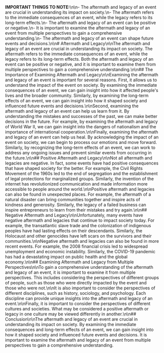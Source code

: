 **IMPORTANT THINGS TO NOTE:**\n\n- The aftermath and legacy of an
event are crucial in understanding its impact on society.\n- The
aftermath refers to the immediate consequences of an event, while the
legacy refers to its long-term effects.\n- The aftermath and legacy of
an event can be positive or negative.\n- It is important to examine
the aftermath and legacy of an event from multiple perspectives to
gain a comprehensive understanding.\n- The aftermath and legacy of an
event can shape future events and decisions.\n\n# Aftermath and
Legacy\n\nThe aftermath and legacy of an event are crucial in
understanding its impact on society. The aftermath refers to the
immediate consequences of an event, while the legacy refers to its
long-term effects. Both the aftermath and legacy of an event can be
positive or negative, and it is important to examine them from
multiple perspectives to gain a comprehensive understanding.\n\n## The
Importance of Examining Aftermath and Legacy\n\nExamining the
aftermath and legacy of an event is important for several reasons.
First, it allows us to understand the impact of the event on society.
By examining the immediate consequences of an event, we can gain
insight into how it affected people's lives and the broader community.
Similarly, by examining the long-term effects of an event, we can gain
insight into how it shaped society and influenced future events and
decisions.\n\nSecond, examining the aftermath and legacy of an event
can help us learn from it. By understanding the mistakes and successes
of the past, we can make better decisions in the future. For example,
by examining the aftermath and legacy of World War II, we can gain
insight into the dangers of nationalism and the importance of
international cooperation.\n\nFinally, examining the aftermath and
legacy of an event can help us heal. By acknowledging the impact of an
event on society, we can begin to process our emotions and move
forward. Similarly, by recognizing the long-term effects of an event,
we can work to address any ongoing issues and prevent similar events
from occurring in the future.\n\n## Positive Aftermath and
Legacy\n\nNot all aftermath and legacies are negative. In fact, some
events have had positive consequences that have shaped society for the
better. For example, the Civil Rights Movement of the 1960s led to the
end of segregation and the establishment of legal protections for
marginalized groups. Similarly, the invention of the internet has
revolutionized communication and made information more accessible to
people around the world.\n\nPositive aftermath and legacies can also
be found in unexpected places. For example, the aftermath of a natural
disaster can bring communities together and inspire acts of kindness
and generosity. Similarly, the legacy of a failed business can inspire
entrepreneurs to learn from their mistakes and try again.\n\n##
Negative Aftermath and Legacy\n\nUnfortunately, many events have
negative aftermath and legacies that continue to impact society today.
For example, the transatlantic slave trade and the colonization of
indigenous peoples have had lasting effects on their descendants.
Similarly, the Holocaust and other genocides have left scars on the
survivors and their communities.\n\nNegative aftermath and legacies
can also be found in more recent events. For example, the 2008
financial crisis led to widespread unemployment and economic
instability. Similarly, the COVID-19 pandemic has had a devastating
impact on public health and the global economy.\n\n## Examining
Aftermath and Legacy from Multiple Perspectives\n\nTo gain a
comprehensive understanding of the aftermath and legacy of an event,
it is important to examine it from multiple perspectives. This
includes considering the perspectives of different groups of people,
such as those who were directly impacted by the event and those who
were not.\n\nIt is also important to consider the perspectives of
different disciplines, such as history, sociology, and psychology.
Each discipline can provide unique insights into the aftermath and
legacy of an event.\n\nFinally, it is important to consider the
perspectives of different cultures and societies. What may be
considered a positive aftermath or legacy in one culture may be viewed
differently in another.\n\n## Conclusion\n\nThe aftermath and legacy
of an event are crucial in understanding its impact on society. By
examining the immediate consequences and long-term effects of an
event, we can gain insight into how it shaped society and influenced
future events and decisions. It is important to examine the aftermath
and legacy of an event from multiple perspectives to gain a
comprehensive understanding.
